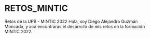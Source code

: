 # RETOS_MINTIC
Retos de la UPB - MINTIC 2022
Hola, soy Diego Alejandro Guzmán Moncada, y acá encontraras el desarrollo de mis retos en la formación MINTIC 2022.
